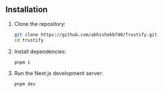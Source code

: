 ## Installation

1. Clone the repository:
   ```bash
   git clone https://github.com/abhishekb740/Trustify.git
   cd trustify
   ```
2. Install dependencies:
   ```bash
   pnpm i
   ```

3. Run the Next.js development server:
   ```bash
   pnpm dev
   ```
